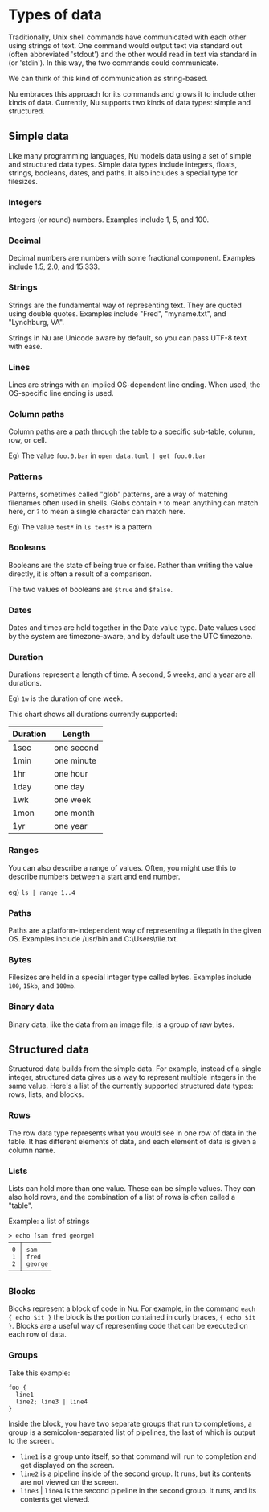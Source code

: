 # Types of data

Traditionally, Unix shell commands have communicated with each other using strings of text. One command would output text via standard out (often abbreviated 'stdout') and the other would read in text via standard in (or 'stdin'). In this way, the two commands could communicate.

We can think of this kind of communication as string-based.

Nu embraces this approach for its commands and grows it to include other kinds of data.  Currently, Nu supports two kinds of data types: simple and structured.

## Simple data

Like many programming languages, Nu models data using a set of simple and structured data types. Simple data types include integers, floats, strings, booleans, dates, and paths. It also includes a special type for filesizes.

### Integers

Integers (or round) numbers. Examples include 1, 5, and 100.

### Decimal

Decimal numbers are numbers with some fractional component. Examples include 1.5, 2.0, and 15.333.

### Strings

Strings are the fundamental way of representing text. They are quoted using double quotes. Examples include "Fred", "myname.txt", and "Lynchburg, VA".

Strings in Nu are Unicode aware by default, so you can pass UTF-8 text with ease.

### Lines

Lines are strings with an implied OS-dependent line ending. When used, the OS-specific line ending is used.

### Column paths

Column paths are a path through the table to a specific sub-table, column, row, or cell.

Eg) The value `foo.0.bar` in `open data.toml | get foo.0.bar`

### Patterns

Patterns, sometimes called "glob" patterns, are a way of matching filenames often used in shells.  Globs contain `*` to mean anything can match here, or `?` to mean a single character can match here.

Eg) The value `test*` in `ls test*` is a pattern

### Booleans

Booleans are the state of being true or false. Rather than writing the value directly, it is often a result of a comparison.

The two values of booleans are `$true` and `$false`.

### Dates

Dates and times are held together in the Date value type. Date values used by the system are timezone-aware, and by default use the UTC timezone.

### Duration

Durations represent a length of time.  A second, 5 weeks, and a year are all durations.

Eg) `1w` is the duration of one week.

This chart shows all durations currently supported:

| Duration | Length     |
|----------|------------|
|1sec      | one second |
|1min      | one minute |
|1hr       | one hour   |
|1day      | one day    |
|1wk       | one week   |
|1mon      | one month  |
|1yr       | one year   |

### Ranges

You can also describe a range of values. Often, you might use this to describe numbers between a start and end number.

eg) `ls | range 1..4`

### Paths

Paths are a platform-independent way of representing a filepath in the given OS. Examples include /usr/bin and C:\Users\file.txt.

### Bytes

Filesizes are held in a special integer type called bytes. Examples include `100`, `15kb`, and `100mb`.

### Binary data

Binary data, like the data from an image file, is a group of raw bytes.

## Structured data

Structured data builds from the simple data. For example, instead of a single integer, structured data gives us a way to represent multiple integers in the same value. Here's a list of the currently supported structured data types: rows, lists, and blocks.

### Rows

The row data type represents what you would see in one row of data in the table. It has different elements of data, and each element of data is given a column name.

### Lists

Lists can hold more than one value. These can be simple values.  They can also hold rows, and the combination of a list of rows is often called a "table".

Example: a list of strings

```
> echo [sam fred george]
───┬────────
 0 │ sam 
 1 │ fred 
 2 │ george 
───┴────────
``` 

### Blocks

Blocks represent a block of code in Nu. For example, in the command `each { echo $it }` the block is the portion contained in curly braces, `{ echo $it }`. Blocks are a useful way of representing code that can be executed on each row of data.

### Groups

Take this example:

```
foo {
  line1
  line2; line3 | line4
}
```

Inside the block, you have two separate groups that run to completions, a group
is a semicolon-separated list of pipelines, the last of which is output to the
screen.

- `line1` is a group unto itself, so that command will run to completion and get
displayed on the screen.
- `line2` is a pipeline inside of the second group. It runs, but its contents
  are not viewed on the screen.
- `line3` | `line4` is the second pipeline in the second group. It runs, and its
  contents get viewed.
